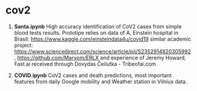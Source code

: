 # cov2
1. **Santa.ipynb** High accuracy identification of CoV2 cases from simple blood tests results.
Prototipe relies on data of A. Einstein hospital in Brasil: https://www.kaggle.com/einsteindata4u/covid19
similar academic project: https://www.sciencedirect.com/science/article/pii/S2352914820305992, https://github.com/Maryom/ERLX
and experience of Jeremy Howard, Fast.ai received through Dovydas Čeilutka - Tribeofai.com

2. **COVID.ipynb** CoV2 cases and death predictions, most important features from daily Google mobility and Weather station in Vilnius data.
